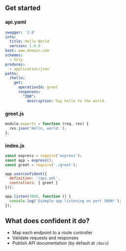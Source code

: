 ## Get started

### api.yaml

```yaml
swagger: '2.0'
info:
  title: Hello World
  version: 1.0.0
host: www.domain.com
schemes:
  - http
produces:
  - application/json
paths:
  /hello:
    get:
      operationId: greet
      responses:
        "200":
          description: Say hello to the world.
```

### greet.js

```javascript
module.exports = function (req, res) {
  res.json('Hello, world.');
};
```

### index.js

```javascript
const express = require('express');
const app = express();
const greet = require('./greet');

app.use(confident({
  definition: '/api.yml',
  controllers: { greet }
}));

app.listen(3000, function () {
  console.log('Example app listening on port 3000!');
});
```

## What does confident it do?

* Map each endpoint to a route controller
* Validate requests and responses
* Publish API documentation (by default at `/docs`)
